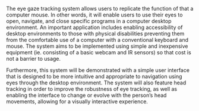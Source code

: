 The eye gaze tracking system allows users to replicate the function of that a computer mouse. In other words, it will enable users to use their eyes to open, navigate, and close specific programs in a computer desktop environment. An important application includes enabling accessibility of desktop environments to those with physical disabilities preventing them from the comfortable use of a computer with a conventional keyboard and mouse. The system aims to be implemented using simple and inexpensive equipment (ie. consisting of a basic webcam and IR sensors) so that cost is not a barrier to usage.

Furthermore, this system will be demonstrated with a simple user interface that is designed to be more intuitive and appropriate to navigation using eyes through the desktop environment. The system will also feature head tracking in order to improve the robustness of eye tracking, as well as enabling the interface to change or evolve with the person’s head movements, allowing for a visually interactive experience.